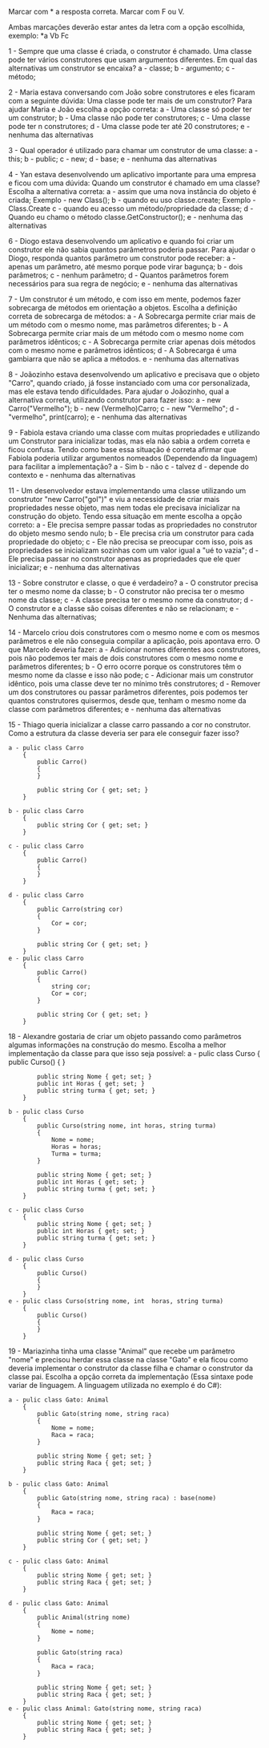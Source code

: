 Marcar com * a resposta correta.
Marcar com F ou V.

Ambas marcações deverão estar antes da letra com a opção escolhida, exemplo:
*a
Vb
Fc

1 - Sempre que uma classe é criada, o construtor é chamado. Uma classe pode ter vários construtores que usam argumentos diferentes.
	Em qual das alternativas um construtor se encaixa?
	a - classe;
	b - argumento;
	c - método; 

2 - Maria estava conversando com João sobre construtores e eles ficaram com a seguinte dúvida:
	Uma classe pode ter mais de um construtor? Para ajudar Maria e João escolha a opção correta:
	a - Uma classe só poder ter um construtor;
	b - Uma classe não pode ter construtores;
	c - Uma classe pode ter n construtores; 
	d - Uma classe pode ter até 20 construtores;
	e - nenhuma das alternativas
	
3 - Qual operador é utilizado para chamar um construtor de uma classe:
	 a - this;
	 b - public;
	 c - new; 
	 d - base;
	e - nenhuma das alternativas
	

4 - Yan estava desenvolvendo um aplicativo importante para uma empresa e ficou com uma dúvida:
	Quando um construtor é chamado em uma classe? 
	Escolha a alternativa correta:
	a - assim que uma nova instância do objeto é criada; Exemplo - new Class(); 
	b - quando eu uso classe.create; Exemplo - Class.Create
	c - quando eu acesso um método/propriedade da classe;
	d - Quando eu chamo o método classe.GetConstructor();
	e - nenhuma das alternativas

6 - Diogo estava desenvolvendo um aplicativo e quando foi criar um construtor ele não sabia quantos parâmetros poderia passar.
	Para ajudar o Diogo, responda quantos parâmetro um construtor pode receber:
	a - apenas um parâmetro, até mesmo porque pode virar bagunça;
	b - dois parâmetros;
	c - nenhum parâmetro;
	d - Quantos parâmetros forem necessários para sua regra de negócio; 
	e - nenhuma das alternativas

7 - Um construtor é um método, e com isso em mente, podemos fazer sobrecarga de métodos em orientação a objetos.
	Escolha a definição correta de sobrecarga de métodos:
	a - A Sobrecarga permite criar mais de um método com o mesmo nome, mas parâmetros diferentes; 
	b - A Sobrecarga permite criar mais de um método com o mesmo nome com parâmetros idênticos;
	c - A Sobrecarga permite criar apenas dois métodos com o mesmo nome e parâmetros idênticos;
	d - A Sobrecarga é uma gambiarra que não se aplica a métodos.
	e - nenhuma das alternativas
	
8 - Joãozinho estava desenvolvendo um aplicativo e precisava que o objeto "Carro", quando criado, já fosse instanciado com uma cor personalizada, 
	mas ele estava tendo dificuldades. Para ajudar o Joãozinho, qual a alternativa correta, utilizando construtor para fazer isso:
	a - new Carro("Vermelho"); 
	b - new (Vermelho)Carro;
	c - new "Vermelho";
	d - "vermelho", print(carro);
	e - nenhuma das alternativas
	
9 - Fabiola estava criando uma classe com muitas propriedades e utilizando um 
	Construtor para inicializar todas, mas ela não sabia a ordem correta e ficou confusa.
	Tendo como base essa situação é correta afirmar que Fabiola poderia utilizar argumentos nomeados (Dependendo da linguagem) 
	para facilitar a implementação?
	a - Sim 
	b - não
	c - talvez
	d - depende do contexto
	e - nenhuma das alternativas
	
	
11 - Um desenvolvedor estava implementando uma classe utilizando um construtor "new Carro("gol")" e viu a necessidade de criar mais propriedades 
	 nesse objeto, mas nem todas ele precisava inicializar na construção do objeto. Tendo essa situação em mente escolha a opção correto:
	 a - Ele precisa sempre passar todas as propriedades no construtor do objeto mesmo sendo nulo;
	 b - Ele precisa cria um construtor para cada propriedade do objeto;
	 c - Ele não precisa se preocupar com isso, pois as propriedades se inicializam sozinhas com um valor igual a "ué to vazia";
	 d - Ele precisa passar no construtor apenas as propriedades que ele quer inicializar; 
	 e - nenhuma das alternativas

	
13 - Sobre construtor e classe, o que é verdadeiro?
	 a - O construtor precisa ter o mesmo nome da classe;
	 b - O construtor não precisa ter o mesmo nome da classe;
	 c - A classe precisa ter o mesmo nome da construtor;
	 d - O construtor e a classe são coisas diferentes e não se relacionam;
	 e - Nenhuma das alternativas;
 
	
14 - Marcelo criou dois construtores com o mesmo nome e com os mesmos parâmetros e ele não conseguia compilar a aplicação, pois apontava erro. O que Marcelo deveria fazer:
	 a - Adicionar nomes diferentes aos construtores, pois não podemos ter mais de dois construtores com o mesmo nome e parâmetros diferentes;
	 b - O erro ocorre porque os construtores têm o mesmo nome da classe e isso não pode;
	 c - Adicionar mais um construtor idêntico, pois uma classe deve ter no mínimo três construtores;
	 d - Remover um dos construtores ou passar parâmetros diferentes, pois podemos ter quantos construtores 
		quisermos, desde que, tenham o mesmo nome da classe com parâmetros diferentes; 
	e - nenhuma das alternativas
		
15 - Thiago queria inicializar a classe carro passando a cor no construtor. Como a estrutura da classe deveria ser para ele conseguir fazer isso?

	a - pulic class Carro
		{
			public Carro() 
			{
			}
			
			public string Cor { get; set; }
		}
		
	b - pulic class Carro
		{	
			public string Cor { get; set; }
		}
		
	c - pulic class Carro
		{	
			public Carro() 
			{
			}
		}
		
	d - pulic class Carro               
		{	
			public Carro(string cor) 
			{
				Cor = cor;
			}
			
			public string Cor { get; set; }
		}
	e - pulic class Carro               
		{	
			public Carro() 
			{
				string cor;
				Cor = cor;
			}
			
			public string Cor { get; set; }
		}
		
		
18 - Alexandre gostaria de criar um objeto passando como parâmetros algumas informações na construção do mesmo. Escolha a melhor implementação da classe para que isso seja possível:
	a - pulic class Curso
		{
			public Curso() 
			{
			}
			
			public string Nome { get; set; }
			public int Horas { get; set; }
			public string turma { get; set; }
		}
	
	b - pulic class Curso  
		{	
			public Curso(string nome, int horas, string turma) 
			{
				Nome = nome;
				Horas = horas;
				Turma = turma;
			}
			
			public string Nome { get; set; }
			public int Horas { get; set; }
			public string turma { get; set; }
		}
		
	c - pulic class Curso
		{	
			public string Nome { get; set; }
			public int Horas { get; set; }
			public string turma { get; set; }
		}
		
	d - pulic class Curso
		{	
			public Curso() 
			{
			}
		}
	e - pulic class Curso(string nome, int  horas, string turma)
		{	
			public Curso() 
			{
			}
		}
	
19 - Mariazinha tinha uma classe "Animal" que recebe um parâmetro "nome" e precisou herdar essa classe na classe "Gato" e ela ficou como deveria 
	 implementar o construtor da classe filha e chamar o construtor da classe pai.
	 Escolha a opção correta da implementação (Essa sintaxe pode variar de linguagem. A linguagem utilizada no exemplo é do C#):

	a - pulic class Gato: Animal
		{
			public Gato(string nome, string raca) 
			{
				Nome = nome;
				Raca = raca;
			}
			
			public string Nome { get; set; }
			public string Raca { get; set; }
		}
	
	b - pulic class Gato: Animal                                        
		{
			public Gato(string nome, string raca) : base(nome)
			{
				Raca = raca;
			}
			
			public string Nome { get; set; }
			public string Cor { get; set; }
		}
		
	c - pulic class Gato: Animal
		{	
			public string Nome { get; set; }
			public string Raca { get; set; }
		}
		
	d - pulic class Gato: Animal
		{
			public Animal(string nome) 
			{
				Nome = nome;
			}
			
			public Gato(string raca) 
			{
				Raca = raca;
			}
			
			public string Nome { get; set; }
			public string Raca { get; set; }
		}
	e - pulic class Animal: Gato(string nome, string raca)
		{	
			public string Nome { get; set; }
			public string Raca { get; set; }
		}
	